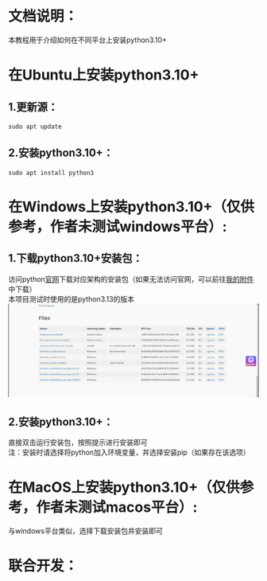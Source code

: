 # 文档说明：
  本教程用于介绍如何在不同平台上安装python3.10+

# 在Ubuntu上安装python3.10+
## 1.更新源：
    sudo apt update
## 2.安装python3.10+：
    sudo apt install python3

# 在Windows上安装python3.10+（仅供参考，作者未测试windows平台）:
## 1.下载python3.10+安装包：
  访问python[官网](https://www.python.org/downloads/release/python-3130/)下载对应架构的安装包（如果无法访问官网，可以前往[我的附件](/annex/README.md)中下载）  
  本项目测试时使用的是python3.13的版本  
  ![python3.10+下载](/pic/python3.10+下载.png)  
## 2.安装python3.10+：
  直接双击运行安装包，按照提示进行安装即可  
  注：安装时请选择将python加入环境变量，并选择安装pip（如果存在该选项）  

# 在MacOS上安装python3.10+（仅供参考，作者未测试macos平台）:
  与windows平台类似，选择下载安装包并安装即可  

# 联合开发：
  